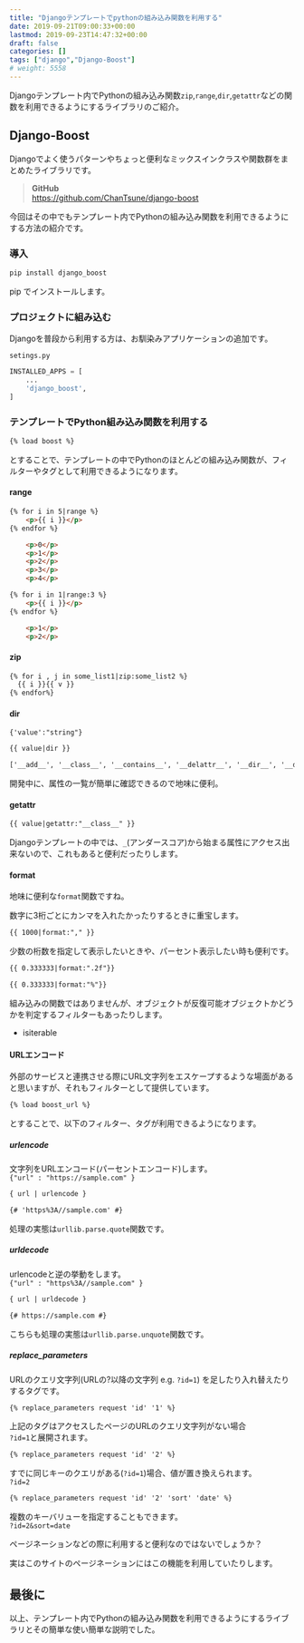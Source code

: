 ```yaml
---
title: "Djangoテンプレートでpythonの組み込み関数を利用する"
date: 2019-09-21T09:00:33+00:00
lastmod: 2019-09-23T14:47:32+00:00
draft: false
categories: []
tags: ["django","Django-Boost"]
# weight: 5558
---
```

Djangoテンプレート内でPythonの組み込み関数`zip`,`range`,`dir`,`getattr`などの関数を利用できるようにするライブラリのご紹介。  

## Django-Boost  
Djangoでよく使うパターンやちょっと便利なミックスインクラスや関数群をまとめたライブラリです。  

> **GitHub**  
> https://github.com/ChanTsune/django-boost  

今回はその中でもテンプレート内でPythonの組み込み関数を利用できるようにする方法の紹介です。  

### 導入  
```bash
pip install django_boost
```

pip でインストールします。  

### プロジェクトに組み込む  
Djangoを普段から利用する方は、お馴染みアプリケーションの追加です。  

`setings.py`
```python
INSTALLED_APPS = [
    ...
    'django_boost',
]
```

### テンプレートでPython組み込み関数を利用する  
```html
{% load boost %}
```

とすることで、テンプレートの中でPythonのほとんどの組み込み関数が、フィルターやタグとして利用できるようになります。   

#### range  
```html
{% for i in 5|range %}
    <p>{{ i }}</p>
{% endfor %}
```

```html
    <p>0</p>
    <p>1</p>
    <p>2</p>
    <p>3</p>
    <p>4</p>
```

```html
{% for i in 1|range:3 %}
    <p>{{ i }}</p>
{% endfor %}
```

```html
    <p>1</p>
    <p>2</p>
```

#### zip  

```html
{% for i , j in some_list1|zip:some_list2 %}
  {{ i }}{{ v }}
{% endfor%}
```

#### dir
`{'value':"string"}`

```html
{{ value|dir }}
```

```html
['__add__', '__class__', '__contains__', '__delattr__', '__dir__', '__doc__', '__eq__', '__format__', '__ge__', '__getattribute__', '__getitem__', '__getnewargs__', '__gt__', '__hash__', '__init__', '__init_subclass__', '__iter__', '__le__', '__len__', '__lt__', '__mod__', '__mul__', '__ne__', '__new__', '__reduce__', '__reduce_ex__', '__repr__', '__rmod__', '__rmul__', '__setattr__', '__sizeof__', '__str__', '__subclasshook__', 'capitalize', 'casefold', 'center', 'count', 'encode', 'endswith', 'expandtabs', 'find', 'format', 'format_map', 'index', 'isalnum', 'isalpha', 'isascii', 'isdecimal', 'isdigit', 'isidentifier', 'islower', 'isnumeric', 'isprintable', 'isspace', 'istitle', 'isupper', 'join', 'ljust', 'lower', 'lstrip', 'maketrans', 'partition', 'replace', 'rfind', 'rindex', 'rjust', 'rpartition', 'rsplit', 'rstrip', 'split', 'splitlines', 'startswith', 'strip', 'swapcase', 'title', 'translate', 'upper', 'zfill']
```

開発中に、属性の一覧が簡単に確認できるので地味に便利。  

#### getattr  

```html
{{ value|getattr:"__class__" }}
```

Djangoテンプレートの中では、`_`(アンダースコア)から始まる属性にアクセス出来ないので、これもあると便利だったりします。  

#### format  
地味に便利な`format`関数ですね。  

数字に3桁ごとにカンマを入れたかったりするときに重宝します。  

```html
{{ 1000|format:"," }}
```

少数の桁数を指定して表示したいときや、パーセント表示したい時も便利です。  

```html
{{ 0.333333|format:".2f"}}
```

```html
{{ 0.333333|format:"%"}}
```

組み込みの関数ではありませんが、オブジェクトが反復可能オブジェクトかどうかを判定するフィルターもあったりします。  

- isiterable

#### URLエンコード  
外部のサービスと連携させる際にURL文字列をエスケープするような場面があると思いますが、それもフィルターとして提供しています。  

```html
{% load boost_url %}
```
とすることで、以下のフィルター、タグが利用できるようになります。  

##### urlencode  
文字列をURLエンコード(パーセントエンコード)します。  
`{"url" : "https://sample.com" }`

```html
{ url | urlencode }

{# 'https%3A//sample.com' #}
```
処理の実態は`urllib.parse.quote`関数です。  

##### urldecode  
urlencodeと逆の挙動をします。  
`{"url" : "https%3A//sample.com" }`

```html
{ url | urldecode }

{# https://sample.com #}
```
こちらも処理の実態は`urllib.parse.unquote`関数です。  


##### replace_parameters  
URLのクエリ文字列(URLの?以降の文字列 e.g. `?id=1`) を足したり入れ替えたりするタグです。  

```html
{% replace_parameters request 'id' '1' %}
```
上記のタグはアクセスしたページのURLのクエリ文字列がない場合  
`?id=1`と展開されます。  


```html
{% replace_parameters request 'id' '2' %}
```
すでに同じキーのクエリがある(`?id=1`)場合、値が置き換えられます。  
`?id=2`


```html
{% replace_parameters request 'id' '2' 'sort' 'date' %}
```
複数のキーバリューを指定することもできます。  
`?id=2&sort=date`


ページネーションなどの際に利用すると便利なのではないでしょうか？  

実はこのサイトのページネーションにはこの機能を利用していたりします。  

## 最後に  
以上、テンプレート内でPythonの組み込み関数を利用できるようにするライブラリとその簡単な使い簡単な説明でした。
